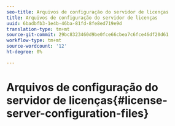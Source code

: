 ```yaml
---
seo-title: Arquivos de configuração do servidor de licenças
title: Arquivos de configuração do servidor de licenças
uuid: 6badbfb3-1e4b-46ba-81fd-8fe8ed719e9d
translation-type: tm+mt
source-git-commit: 29bc8323460d9be0fce66cbea7c6fce46df20d61
workflow-type: tm+mt
source-wordcount: '12'
ht-degree: 0%

---
```



# Arquivos de configuração do servidor de licenças{#license-server-configuration-files}


